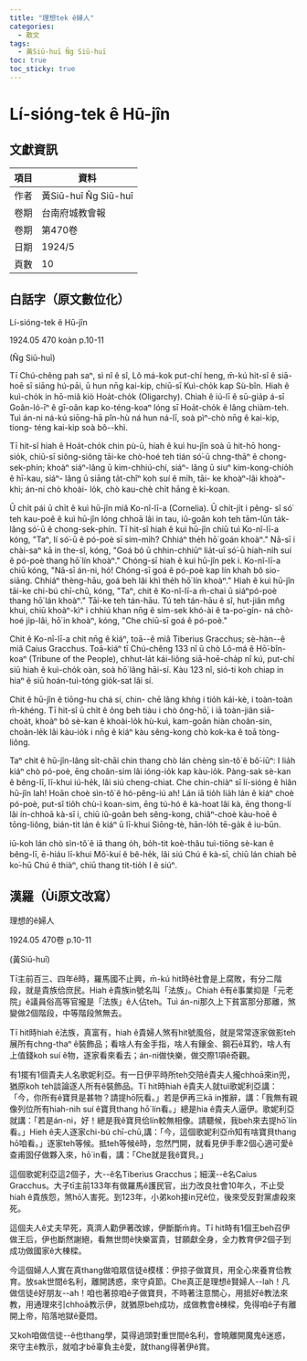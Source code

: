 ```yaml
---
title: "理想tek ê婦人"
categories:
  - 散文
tags:
  - 黃Siū-huī N̂g Siū-huī
toc: true
toc_sticky: true
---
```


# Lí-sióng-tek ê Hū-jîn

## 文獻資訊

| 項目 | 資料 |
|---|---|
| 作者 | 黃Siū-huī N̂g Siū-huī |
| 卷期 | 台南府城教會報 |
| 卷期 | 第470卷 |
| 日期 | 1924/5 |
| 頁數 | 10 |

## 白話字（原文數位化）

Lí-sióng-tek ê Hū-jîn

1924.05 470 koàn p.10-11

(N̂g Siū-huī)

Tī Chú-chêng pah saⁿ, sì nî ê sî, Lô má-kok put-chí heng, m̄-kú hit-sî ê siā- hoē sī siāng hú-pāi, ū hun nn̄g kai-kip, chiū-sī Kuì-cho̍k kap Sù-bîn. Hiah ê kuì-cho̍k in hō-miâ kiò Hoa̍t-cho̍k (Oligarchy). Chiah ê iú-lī ê sū-gia̍p á-sī Goân-ló-īⁿ ê gī-oân kap ko-téng-koaⁿ lóng sī Hoa̍t-cho̍k ê lâng chiàm-teh. Tuì án-ni ná-kú siōng-hā pîn-hù ná hun ná-lī, soà pìⁿ-chò nn̄g ê kai-kip, tiong- téng kai-kip soà bô--khì.

Tī hit-sî hiah ê Hoa̍t-cho̍k chin pù-ū, hiah ê kuì hu-jîn soà ū hit-hō hong-sio̍k, chiū-sī siông-siông tāi-ke chò-hoé teh tián só͘-ū chng-thāⁿ ê chong-sek-phín; khoàⁿ siáⁿ-lâng ū kim-chhiú-chí, siáⁿ- lâng ū siuⁿ kim-kong-chio̍h ê hī-kau, siáⁿ- lâng ū siāng ta̍t-chîⁿ koh suí ê mi̍h, tāi- ke khoàⁿ-lâi khoàⁿ-khì; án-ni chò khoài- lo̍k, chò kau-chè chi̍t hāng ê ki-koan.

Ū chi̍t pái ū chi̍t ê kuì hū-jîn miâ Ko-nî-lī-a (Cornelia). Ū chi̍t-ji̍t i pêng- sî só͘ teh kau-poê ê kuì hū-jîn lóng chhoā lâi in tau, iû-goân koh teh tām-lūn ta̍k-lâng só͘-ū ê chong-sek-phín. Tī hit-sî hiah ê kuì hū-jîn chiū tuì Ko-nî-lī-a kóng, "Taⁿ, lí só͘-ū ê pó-poè sī sím-mi̍h? Chhiáⁿ the̍h hō͘ goán khoàⁿ." Nā-sī i chài-saⁿ kā in the-sî, kóng, "Goá bô ū chhin-chhiūⁿ lia̍t-uī só͘-ū hiah-ni̍h suí ê pó-poè thang hō͘ lín khoàⁿ." Chóng-sī hiah ê kuì hū-jîn pek i. Ko-nî-lī-a chiū kóng, "Nā-sī án-ni, hó! Chóng-sī goá ê pó-poè kap lín khah bô sio-siāng. Chhiáⁿ thèng-hāu, goá beh lâi khì the̍h hō͘ lín khoàⁿ." Hiah ê kuì hū-jîn tāi-ke chi-bú chī-chū, kóng, "Taⁿ, chit ê Ko-nî-lī-a m̄-chai ū siáⁿpó-poè thang hō͘ lán khoàⁿ." Tāi-ke teh tán-hāu. Tú teh tán-hāu ê sî, hut-jiân mn̂g khui, chiū khoàⁿ-kìⁿ i chhiú khan nn̄g ê sim-sek khó-ài ê ta-po͘-gín- ná chò-hoé ji̍p-lâi, hō͘ in khoàⁿ, kóng, "Che chiū-sī goá ê pó-poè."

Chit ê Ko-nî-lī-a chit nn̄g ê kiáⁿ, toā--ê miâ Tiberius Gracchus; sè-hàn--ê miâ Caius Gracchus. Toā-kiáⁿ tī Chú-chêng 133 nî ū chò Lô-má ê Hō͘-bîn-koaⁿ (Tribune of the People), chhut-la̍t kái-liông siā-hoē-cha̍p nî kú, put-chí siū hiah ê kuì-cho̍k oàn, soà hō͘ lâng hāi-sí. Kàu 123 nî, sió-ti koh chiap in hiaⁿ ê siū hoán-tuì-tóng gio̍k-sat lâi sí.

Chit ê hū-jîn ê tiōng-hu chá sí, chin- chē lâng khǹg i tio̍h kái-kè, i toàn-toàn m̄-khéng. Tī hit-sî ū chi̍t ê ông beh tiàu i chò ông-hō͘, i iā toàn-jiân siā-choa̍t, khoàⁿ bô sè-kan ê khoài-lo̍k hù-kuì, kam-goān hiàn choân-sin, choân-le̍k lâi kàu-io̍k i nn̄g ê kiáⁿ kàu sêng-kong chò kok-ka ê toā tòng-liông.

Taⁿ chit ê hū-jîn-lâng si̍t-chāi chin thang chò lán chèng sìn-tô͘ ê bô͘-iūⁿ: I lia̍h kiáⁿ chò pó-poè, ēng choân-sim lâi ióng-io̍k kap kàu-io̍k. Pàng-sak sè-kan ê bêng-lī, lī-khui iú-he̍k, lâi siú cheng-chiat. Che chin-chiàⁿ sī lí-sióng ê hiân hū-jîn lah! Hoān choè sìn-tô͘ ê hó-pêng-iú ah! Lán iā tio̍h lia̍h lán ê kiáⁿ choè pó-poè, put-sî tio̍h chù-ì koan-sim, ēng tú-hó ê kà-hoat lâi kà, ēng thong-lí lâi ín-chhoā kà-sī i, chiū iû-goân beh sêng-kong, chiâⁿ-choè kàu-hoē ê tōng-liông, bián-tit lán ê kiáⁿ ū lī-khui Siōng-tè, hān-lo̍h tē-ga̍k ê iu-būn.

iū-koh lán chò sìn-tô͘ ê iā thang o̍h, bo̍h-tit koè-thâu tuì-tiōng sè-kan ê bêng-lī, ē-hiáu lī-khui Mô͘-kuí ê bê-he̍k, lâi siú Chú ê kà-sī, chiū lán chiah bē ko͘-hū Chú ê thiàⁿ, chiū thang tit-tio̍h I ê siúⁿ.

## 漢羅（Ùi原文改寫）

理想的ê婦人

1924.05 470卷 p.10-11

(黃Siū-huī)

Tī主前百三、四年ê時，羅馬國不止興，m̄-kú hit時ê社會是上腐敗，有分二階段，就是貴族佮庶民。Hiah ê貴族in號名叫「法族」。Chiah ê有ê事業抑是「元老院」ê議員俗高等官攏是「法族」ê人佔teh。Tuì án-ni那久上下貧富那分那離，煞變做2個階段，中等階段煞無去。

Tī hit時hiah ê法族，真富有，hiah ê貴婦人煞有hit號風俗，就是常常逐家做影teh展所有chng-thaⁿ ê裝飾品；看啥人有金手指，啥人有鑲金、鋼石ê耳釣，啥人有上值錢koh suí ê物，逐家看來看去；án-ni做快樂，做交際1項ê奇觀。

有1擺有1個貴夫人名歌妮利亞。有一日伊平時所teh交陪ê貴夫人攏chhoā來in兜，猶原koh teh談論逐人所有ê裝飾品。Tī hit時hiah ê貴夫人就tuì歌妮利亞講：「今，你所有ê寶貝是甚物？請提hō͘阮看。」若是伊再三kā in推辭，講：「我無有親像列位所有hiah-nih suí ê寶貝thang hō͘ lín看。」總是hia ê貴夫人逼伊。歌妮利亞就講：「若是án-ni，好！總是我ê寶貝佮lín較無相像。請聽候，我beh來去提hō͘ lín看。」Hieh ê夫人逐家chi-bú chī-chū,講：「今，這個歌妮利亞m̄知有啥寶貝thang hō͘咱看。」逐家teh等候。抵teh等候ê時，忽然門開，就看見伊手牽2個心適可愛ê查甫囡仔做夥入來，hō͘ in看，講：「Che就是我ê寶貝。」

這個歌妮利亞這2個子，大--ê名Tiberius Gracchus；細漢--ê名Caius Gracchus。大子tī主前133年有做羅馬ê護民官，出力改良社會10年久，不止受hiah ê貴族怨，煞hō͘人害死。到123年，小弟koh接in兄ê位，後來受反對黨虐殺來死。

這個夫人ê丈夫早死，真濟人勸伊著改嫁，伊斷斷m̄肯。Tī hit時有1個王beh召伊做王后，伊也斷然謝絕，看無世問ê快樂富貴，甘願獻全身，全力教育伊2個子到成功做國家ê大棟樑。

今這個婦人人實在真thang做咱眾信徒ê模樣：伊掠子做寶貝，用全心來養育佮教育。放sak世間ê名利，離開誘惑，來守貞節。Che真正是理想ê賢婦人--lah！凡做信徒ê好朋友--ah！咱也著掠咱ê子做寶貝，不時著注意關心，用抵好ê教法來教，用通理來引chhoā教示伊，就猶原beh成功，成做教會ê棟樑，免得咱ê子有離開上帝，陷落地獄ê憂悶。

又koh咱做信徒--ê也thang學，莫得過頭對重世間ê名利，會曉離開魔鬼ê迷惑，來守主ê教示，就咱才bē辜負主ê愛，就thang得著伊ê賞。
